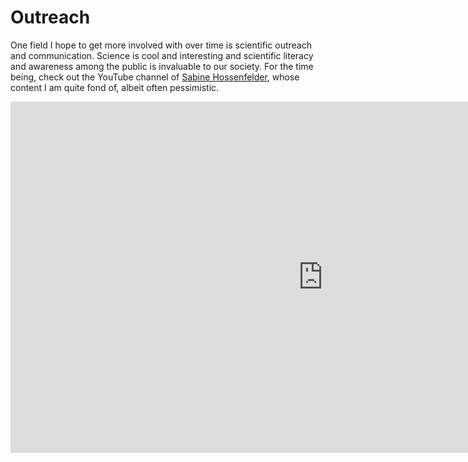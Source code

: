 # Outreach

One field I hope to get more involved with over time is scientific outreach and communication. Science is cool and interesting and scientific literacy and awareness among the public is invaluable to our society. For the time being, check out the YouTube channel of [Sabine Hossenfelder](https://www.youtube.com/channel/UC1yNl2E66ZzKApQdRuTQ4tw), whose content I am quite fond of, albeit often pessimistic.

<iframe width="1000" height="562" src="https://www.youtube.com/embed/watch?v=uKVJEuVkPvw" frameborder="0" allowfullscreen></iframe>